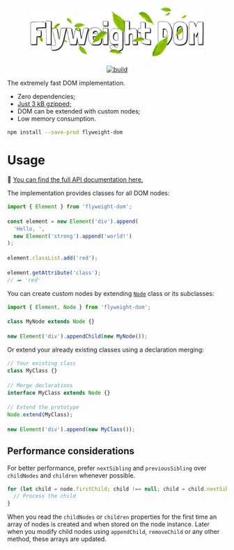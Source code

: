 <p align="center">
  <a href="#readme">
    <img width="400" src="./images/logo.png" alt="Flyweight DOM">
  </a>
  <br>
  <br>
  <a href="https://github.com/smikhalevski/flyweight-dom/actions/workflows/master.yml">
    <img src="https://github.com/smikhalevski/flyweight-dom/actions/workflows/master.yml/badge.svg?branch=master&event=push" alt="build">
  </a>
</p>

The extremely fast DOM implementation.

- Zero dependencies;
- [Just 3 kB gzipped;](https://bundlephobia.com/package/flyweight-dom)
- DOM can be extended with custom nodes;
- Low memory consumption.

```sh
npm install --save-prod flyweight-dom
```

# Usage

🔎 [You can find the full API documentation here.](https://smikhalevski.github.io/flyweight-dom/modules.html)

The implementation provides classes for all DOM nodes:

```ts
import { Element } from 'flyweight-dom';

const element = new Element('div').append(
  'Hello, ',
  new Element('strong').append('world!')
);

element.classList.add('red');

element.getAttribute('class');
// ⮕ 'red'
```

You can create custom nodes by extending [`Node`](https://smikhalevski.github.io/flyweight-dom/interfaces/Node.html)
class or its subclasses:

```ts
import { Element, Node } from 'flyweight-dom';

class MyNode extends Node {}

new Element('div').appendChild(new MyNode());
```

Or extend your already existing classes using a declaration merging:

```ts
// Your existing class
class MyClass {}

// Merge declarations
interface MyClass extends Node {}

// Extend the prototype
Node.extend(MyClass);

new Element('div').append(new MyClass());
```

## Performance considerations

For better performance, prefer `nextSibling` and `previousSibling` over `childNodes` and `children` whenever possible.

```ts
for (let child = node.firstChild; child !== null; child = child.nextSibling) {
  // Process the child 
}
```

When you read the `childNodes` or `children` properties for the first time an array of nodes is created and when stored
on the node instance. Later when you modify child nodes using `appendChild`, `removeChild` or any other method, these
arrays are updated.

